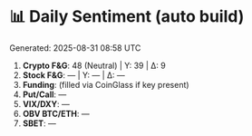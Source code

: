 # 📊 Daily Sentiment (auto build)
Generated: 2025-08-31 08:58 UTC

1) **Crypto F&G**: 48 (Neutral) | Y: 39 | Δ: 9
2) **Stock F&G**: — | Y: — | Δ: —
3) **Funding**: (filled via CoinGlass if key present)
4) **Put/Call**: —
5) **VIX/DXY**: —
6) **OBV BTC/ETH**: —
7) **SBET**: —
